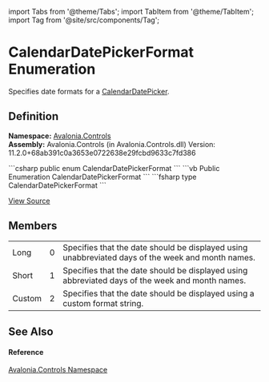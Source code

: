 import Tabs from '@theme/Tabs'; 
import TabItem from '@theme/TabItem'; 
import Tag from '@site/src/components/Tag'; 

# CalendarDatePickerFormat Enumeration


Specifies date formats for a <a href="T_Avalonia_Controls_CalendarDatePicker">CalendarDatePicker</a>.



## Definition
**Namespace:** <a href="N_Avalonia_Controls">Avalonia.Controls</a>  
**Assembly:** Avalonia.Controls (in Avalonia.Controls.dll) Version: 11.2.0+68ab391c0a3653e0722638e29fcbd9633c7fd386

<Tabs groupId="api-code-preview">
<TabItem value="csharp" label="C#">
```csharp
public enum CalendarDatePickerFormat
```
</TabItem>
<TabItem value="vb" label="VB">
```vb
Public Enumeration CalendarDatePickerFormat
```
</TabItem>
<TabItem value="fsharp" label="F#">
```fsharp
type CalendarDatePickerFormat
```
</TabItem>
</Tabs>



<a href="https://github.com/AvaloniaUI/Avalonia/tree/master/srcAvalonia.Controls/CalendarDatePicker/CalendarDatePickerFormat.cs" title="View the source code">View Source</a>



## Members
<table>
<tr>
<td>Long</td>
<td>0</td>
<td>Specifies that the date should be displayed using unabbreviated days of the week and month names.</td>
</tr>
<tr>
<td>Short</td>
<td>1</td>
<td>Specifies that the date should be displayed using abbreviated days of the week and month names.</td>
</tr>
<tr>
<td>Custom</td>
<td>2</td>
<td>Specifies that the date should be displayed using a custom format string.</td>
</tr>
</table>

## See Also


#### Reference
<a href="N_Avalonia_Controls">Avalonia.Controls Namespace</a>  
